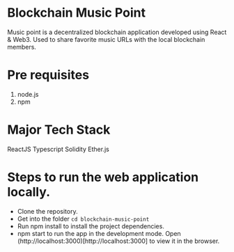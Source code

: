 # Blockchain Music Point
Music point is a decentralized blockchain application developed using React & Web3. Used to share favorite music URLs with the local blockchain members.

# Pre requisites
1. node.js
2. npm

# Major Tech Stack
ReactJS
Typescript
Solidity
Ether.js

# Steps to run the web application locally.
- Clone the repository.
- Get into the folder `cd blockchain-music-point`
- Run npm install to install the project dependencies.
- npm start to run the app in the development mode. Open (http://localhost:3000)[http://localhost:3000] to view it in the browser.